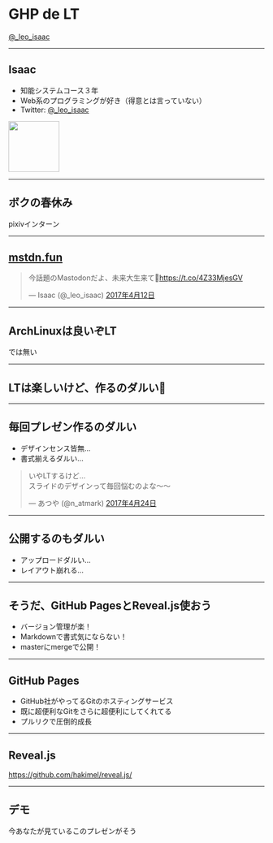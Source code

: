 # GHP de LT
<a href="//twitter.com/_leo_isaac" target="_blank">@_leo_isaac</a>


---
## Isaac
* 知能システムコース３年
* Web系のプログラミングが好き（得意とは言っていない）
* Twitter: <a href="//twitter.com/_leo_isaac" target="_blank">@_leo_isaac</a>

<img src="http://furyu.nazo.cc/twicon/_leo_isaac/original" style="width:100px;">


---
<!-- .slide: data-background-image="https://cdn-ak.f.st-hatena.com/images/fotolife/n/n_atmark/20170322/20170322185807.jpg" -->
## ボクの春休み
pixivインターン


---
## <a href="https://mstdn.fun" target="_blank">mstdn.fun</a>

<blockquote class="twitter-tweet" data-lang="ja"><p lang="ja" dir="ltr">今話題のMastodonだよ、未来大生来て💓<a href="https://t.co/4Z33MjesGV">https://t.co/4Z33MjesGV</a></p>&mdash; Isaac (@_leo_isaac) <a href="https://twitter.com/_leo_isaac/status/852142446905630720">2017年4月12日</a></blockquote>


---
## ArchLinuxは良いぞLT
では無い


---
## LTは楽しいけど、作るのダルい👴

---
## 毎回プレゼン作るのダルい
* デザインセンス皆無...
* 書式揃えるダルい...

<blockquote class="twitter-tweet" data-lang="ja"><p lang="ja" dir="ltr">いやLTするけど...<br>スライドのデザインって毎回悩むのよな〜〜</p>&mdash; あつや (@n_atmark) <a href="https://twitter.com/n_atmark/status/856529602235084800">2017年4月24日</a></blockquote>


---
## 公開するのもダルい
* アップロードダルい...
* レイアウト崩れる...


---
<!-- .slide: data-background="#039BE5" -->
## そうだ、GitHub PagesとReveal.js使おう
* バージョン管理が楽！
* Markdownで書式気にならない！
* masterにmergeで公開！


---
## GitHub Pages
* GitHub社がやってるGitのホスティングサービス
* 既に超便利なGitをさらに超便利にしてくれてる
* プルリクで圧倒的成長


---
## Reveal.js
https://github.com/hakimel/reveal.js/


---
## デモ
今あなたが見ているこのプレゼンがそう
